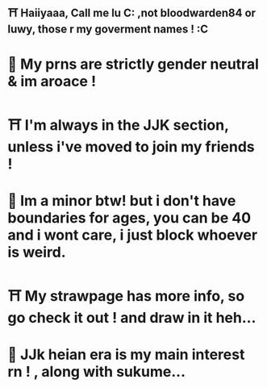 ## ⛩️  Haiiyaaa, Call me lu C: ,not bloodwarden84 or luwy, those r my goverment names ! :C
#  🎴  My prns are strictly gender neutral & im aroace !
#  ⛩️  I'm always in the JJK section, unless i've moved to join my friends !
#  🎴  Im a minor btw! but i don't have boundaries for ages, you can be 40 and i wont care, i just block whoever is weird.
#  ⛩️  My strawpage has more info, so go check it out ! and draw in it heh...
#  🎴  JJk heian era is my main interest rn ! , along with sukume...
<!--
**Bloodwarden84/Bloodwarden84** is a ✨ _special_ ✨ repository because its `README.md` (this file) appears on your GitHub profile.

Here are some ideas to get you started:


-->
